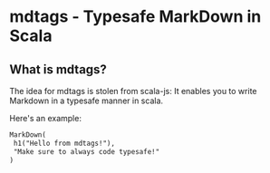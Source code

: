 # mdtags - Typesafe MarkDown in Scala

## What is mdtags?

The idea for mdtags is stolen from scala-js: It enables you to
write Markdown in a typesafe manner in scala.

Here's an example:

```markdown
MarkDown(
 h1("Hello from mdtags!"),
 "Make sure to always code typesafe!"
)
```